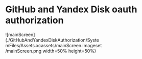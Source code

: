# GitHub and Yandex Disk oauth authorization
<div style="width: 60%; height: 60%">
    ![mainScreen](./GitHubAndYandexDiskAuthorization/SystemFiles/Assets.xcassets/mainScreen.imageset/mainScreen.png width=50% height=50%)
</div>
